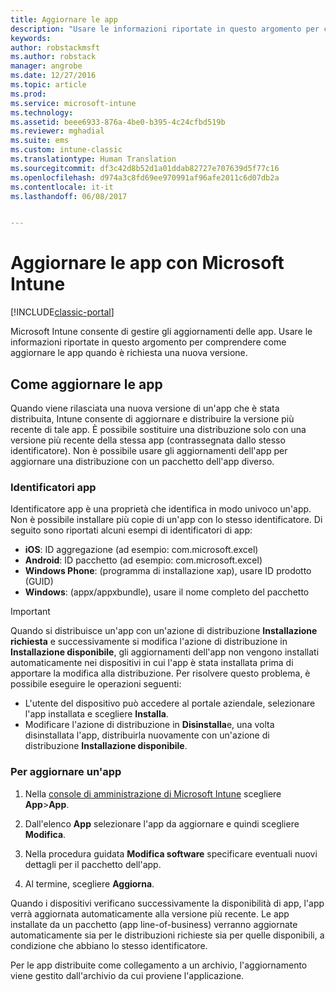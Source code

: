 ```yaml
---
title: Aggiornare le app
description: "Usare le informazioni riportate in questo argomento per comprendere come aggiornare le app quando è richiesta una nuova versione."
keywords: 
author: robstackmsft
ms.author: robstack
manager: angrobe
ms.date: 12/27/2016
ms.topic: article
ms.prod: 
ms.service: microsoft-intune
ms.technology: 
ms.assetid: beee6933-876a-4be0-b395-4c24cfbd519b
ms.reviewer: mghadial
ms.suite: ems
ms.custom: intune-classic
ms.translationtype: Human Translation
ms.sourcegitcommit: df3c42d8b52d1a01ddab82727e707639d5f77c16
ms.openlocfilehash: d974a3c8fd69ee970991af96afe2011c6d07db2a
ms.contentlocale: it-it
ms.lasthandoff: 06/08/2017


---
```


# <a name="update-apps-using-microsoft-intune"></a>Aggiornare le app con Microsoft Intune

[!INCLUDE[classic-portal](../includes/classic-portal.md)]

Microsoft Intune consente di gestire gli aggiornamenti delle app. Usare le informazioni riportate in questo argomento per comprendere come aggiornare le app quando è richiesta una nuova versione.

## <a name="how-to-update-apps"></a>Come aggiornare le app
Quando viene rilasciata una nuova versione di un'app che è stata distribuita, Intune consente di aggiornare e distribuire la versione più recente di tale app. È possibile sostituire una distribuzione solo con una versione più recente della stessa app (contrassegnata dallo stesso identificatore). Non è possibile usare gli aggiornamenti dell'app per aggiornare una distribuzione con un pacchetto dell'app diverso.

### <a name="app-identifiers"></a>Identificatori app
Identificatore app è una proprietà che identifica in modo univoco un'app. Non è possibile installare più copie di un'app con lo stesso identificatore. Di seguito sono riportati alcuni esempi di identificatori di app:

- **iOS**: ID aggregazione (ad esempio: com.microsoft.excel)
- **Android**: ID pacchetto (ad esempio: com.microsoft.excel)
- **Windows Phone**: (programma di installazione xap), usare ID prodotto (GUID)
- **Windows**: (appx/appxbundle), usare il nome completo del pacchetto



> [!IMPORTANT]
> Quando si distribuisce un'app con un'azione di distribuzione **Installazione richiesta** e successivamente si modifica l'azione di distribuzione in **Installazione disponibile**, gli aggiornamenti dell'app non vengono installati automaticamente nei dispositivi in cui l'app è stata installata prima di apportare la modifica alla distribuzione. Per risolvere questo problema, è possibile eseguire le operazioni seguenti:
>
> -   L'utente del dispositivo può accedere al portale aziendale, selezionare l'app installata e scegliere **Installa**.
> -   Modificare l'azione di distribuzione in **Disinstalla**e, una volta disinstallata l'app, distribuirla nuovamente con un'azione di distribuzione **Installazione disponibile**.

### <a name="to-update-an-app"></a>Per aggiornare un'app

1.  Nella [console di amministrazione di Microsoft Intune](https://manage.microsoft.com) scegliere **App**&gt;**App**.

2.  Dall'elenco **App** selezionare l'app da aggiornare e quindi scegliere **Modifica**.

3.  Nella procedura guidata **Modifica software** specificare eventuali nuovi dettagli per il pacchetto dell'app.

4.  Al termine, scegliere **Aggiorna**.

Quando i dispositivi verificano successivamente la disponibilità di app, l'app verrà aggiornata automaticamente alla versione più recente.
Le app installate da un pacchetto (app line-of-business) verranno aggiornate automaticamente sia per le distribuzioni richieste sia per quelle disponibili, a condizione che abbiano lo stesso identificatore.

Per le app distribuite come collegamento a un archivio, l'aggiornamento viene gestito dall'archivio da cui proviene l'applicazione.

